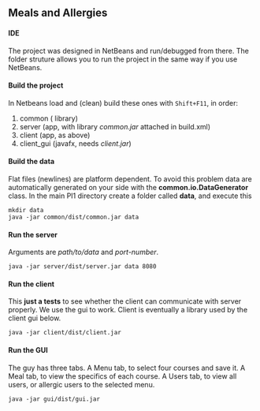 ## Meals and Allergies

#### IDE

The project was designed in NetBeans and run/debugged from there. The folder struture allows you to run the project in the same way if you use NetBeans.

#### Build the project

In Netbeans load and (clean) build these ones with `Shift+F11`, in order:

1. common ( library)
2. server (app, with library *common.jar* attached in build.xml)
3. client (app, as above)
4. client_gui (javafx, needs *client.jar*)

#### Build the data

Flat files (newlines) are platform dependent. To avoid this problem data are automatically generated on your side with the  **common.io.DataGenerator** class.  In the main PI1 directory create a folder called **data**, and execute this

	mkdir data
	java -jar common/dist/common.jar data

#### Run the server

Arguments are *path/to/data* and *port-number*.

	java -jar server/dist/server.jar data 8080

#### Run the client

This **just a tests** to see whether the client can communicate with server properly. We use the gui to work. Client is eventually a library used by the client gui below.

	java -jar client/dist/client.jar 

#### Run the GUI 

The guy has three tabs. A Menu tab, to select four courses and save it. A Meal tab, to view the specifics of each course. A Users tab, to view all users, or allergic users to the selected menu.

	java -jar gui/dist/gui.jar


